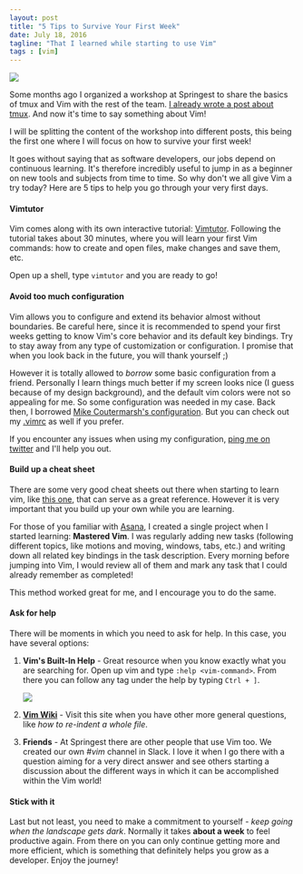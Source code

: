 ```yaml
---
layout: post
title: "5 Tips to Survive Your First Week"
date: July 18, 2016
tagline: "That I learned while starting to use Vim"
tags : [vim]
---
```


![][vim-logo]

Some months ago I organized a workshop at Springest to share the basics of tmux and Vim with the rest of the team. [I already wrote a post about tmux](http://www.miriamtocino.com/articles/tmux-configuration-from-scratch). And now it's time to say something about Vim!

I will be splitting the content of the workshop into different posts, this being the first one where I will focus on how to survive your first week!

It goes without saying that as software developers, our jobs depend on continuous learning. It's therefore incredibly useful to jump in as a beginner on new tools and subjects from time to time. So why don't we all give Vim a try today? Here are 5 tips to help you go through your very first days.

#### Vimtutor

Vim comes along with its own interactive tutorial: [Vimtutor](http://linuxcommand.org/man_pages/vimtutor1.html). Following the tutorial takes about 30 minutes, where you will learn your first Vim commands: how to create and open files, make changes and save them, etc.

Open up a shell, type `vimtutor` and you are ready to go!

#### Avoid too much configuration

Vim allows you to configure and extend its behavior almost without boundaries. Be careful here, since it is recommended to spend your first weeks getting to know Vim's core behavior and its default key bindings. Try to stay away from any type of customization or configuration. I promise that when you look back in the future, you will thank yourself ;)

However it is totally allowed to _borrow_ some basic configuration from a friend. Personally I learn things much better if my screen looks nice (I guess because of my design background), and the default vim colors were not so appealing for me. So some configuration was needed in my case. Back then, I borrowed [Mike Coutermarsh's configuration](https://github.com/mscoutermarsh/dotfiles/blob/master/vimrc). But you can check out my [.vimrc](https://github.com/miriamtocino/dotfiles/blob/master/vimrc) as well if you prefer.

If you encounter any issues when using my configuration, [ping me on twitter](https://twitter.com/miriamtocino) and I'll help you out.

#### Build up a cheat sheet

There are some very good cheat sheets out there when starting to learn vim, like [this one](http://www.viemu.com/a_vi_vim_graphical_cheat_sheet_tutorial.html), that can serve as a great reference. However it is very important that you build up your own while you are learning.

For those of you familiar with [Asana](https://asana.com/), I created a single project when I started learning: **Mastered Vim**. I was regularly adding new tasks (following different topics, like motions and moving, windows, tabs, etc.) and writing down all related key bindings in the task description. Every morning before jumping into Vim, I would review all of them and mark any task that I could already remember as completed!

This method worked great for me, and I encourage you to do the same.

#### Ask for help

There will be moments in which you need to ask for help. In this case, you have several options:

1. **Vim's Built-In Help** - Great resource when you know exactly what you are searching for. Open up vim and type `:help <vim-command>`. From there you can follow any tag under the help by typing `Ctrl + ]`.

    [![](http://img.springe.st/20160718-xz9h4.png)](http://img.springe.st/20160718-xz9h4.png)

2. **[Vim Wiki](http://vim.wikia.com/)** - Visit this site when you have other more general questions, like _how to re-indent a whole file_.

3. **Friends** - At Springest there are other people that use Vim too. We created our own _#vim_ channel in Slack. I love it when I go there with a question aiming for a very direct answer and see others starting a discussion about the different ways in which it can be accomplished within the Vim world!

#### Stick with it

Last but not least, you need to make a commitment to yourself - _keep going when the landscape gets dark_. Normally it takes **about a week** to feel productive again. From there on you can only continue getting more and more efficient, which is something that definitely helps you grow as a developer. Enjoy the journey!

[vim-logo]: http://miriamtocino.github.io/images/posts/vim-logo.svg
